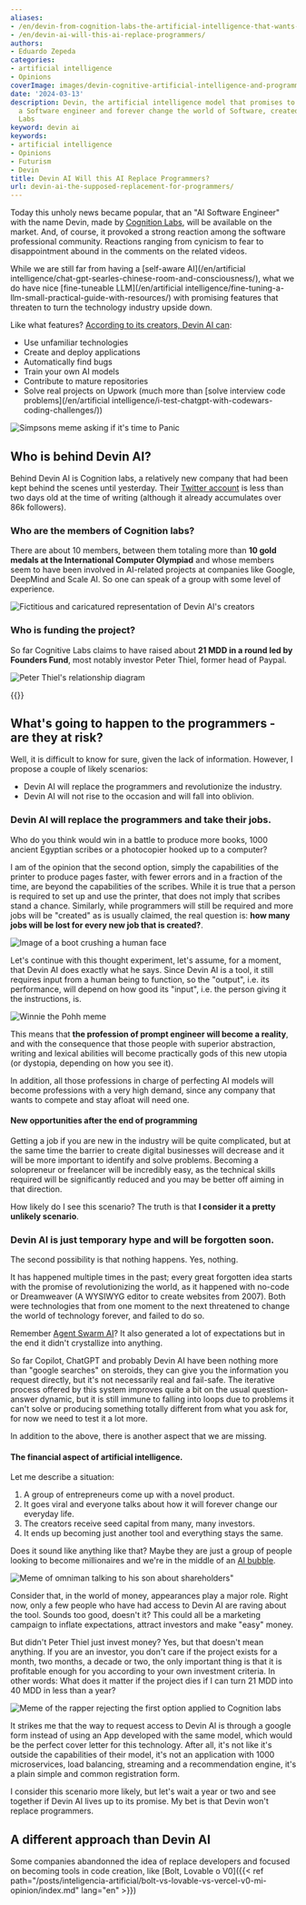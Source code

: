 ```yaml
---
aliases:
- /en/devin-from-cognition-labs-the-artificial-intelligence-that-wants-to-replace-programmers
- /en/devin-ai-will-this-ai-replace-programmers/
authors:
- Eduardo Zepeda
categories:
- artificial intelligence
- Opinions
coverImage: images/devin-cognitive-artificial-intelligence-and-programmers.jpg
date: '2024-03-13'
description: Devin, the artificial intelligence model that promises to be better than
  a Software engineer and forever change the world of Software, created by Cognition
  Labs
keyword: devin ai
keywords:
- artificial intelligence
- Opinions
- Futurism
- Devin
title: Devin AI Will this AI Replace Programmers?
url: devin-ai-the-supposed-replacement-for-programmers/
---
```


Today this unholy news became popular, that an "AI Software Engineer" with the name Devin, made by [Cognition Labs](https://www.cognition-labs.com/#?), will be available on the market. And, of course, it provoked a strong reaction among the software professional community. Reactions ranging from cynicism to fear to disappointment abound in the comments on the related videos.

While we are still far from having a [self-aware AI](/en/artificial intelligence/chat-gpt-searles-chinese-room-and-consciousness/), what we do have nice [fine-tuneable LLM](/en/artificial intelligence/fine-tuning-a-llm-small-practical-guide-with-resources/) with promising features that threaten to turn the technology industry upside down.

Like what features? [According to its creators, Devin AI can](https://www.cognition-labs.com/blog#?):
- Use unfamiliar technologies
- Create and deploy applications
- Automatically find bugs
- Train your own AI models
- Contribute to mature repositories
- Solve real projects on Upwork (much more than [solve interview code problems](/en/artificial intelligence/i-test-chatgpt-with-codewars-coding-challenges/))

![Simpsons meme asking if it's time to Panic](images/so-its-time-to-panic-simpsons.webp)

## Who is behind Devin AI?

Behind Devin AI is Cognition labs, a relatively new company that had been kept behind the scenes until yesterday. Their [Twitter account](https://twitter.com/cognition_labs#?) is less than two days old at the time of writing (although it already accumulates over 86k followers).

### Who are the members of Cognition labs?

There are about 10 members, between them totaling more than **10 gold medals at the International Computer Olympiad** and whose members seem to have been involved in AI-related projects at companies like Google, DeepMind and Scale AI. So one can speak of a group with some level of experience.

![Fictitious and caricatured representation of Devin AI's creators](images/meme-creador-de-devin-linuxero.jpg "Fictitious and caricatured representation of Devin AI's creators")

### Who is funding the project?

So far Cognitive Labs claims to have raised about **21 MDD in a round led by Founders Fund**, most notably investor Peter Thiel, former head of Paypal.

![Peter Thiel's relationship diagram](images/peter-thiel-relationships.jpeg "Source: https://knowyourmeme.com/photos/2402121-peter-thiel")

{{<ad>}}

## What's going to happen to the programmers - are they at risk?

Well, it is difficult to know for sure, given the lack of information. However, I propose a couple of likely scenarios:

- Devin AI will replace the programmers and revolutionize the industry.
- Devin AI will not rise to the occasion and will fall into oblivion.

### Devin AI will replace the programmers and take their jobs.

Who do you think would win in a battle to produce more books, 1000 ancient Egyptian scribes or a photocopier hooked up to a computer? 

I am of the opinion that the second option, simply the capabilities of the printer to produce pages faster, with fewer errors and in a fraction of the time, are beyond the capabilities of the scribes. While it is true that a person is required to set up and use the printer, that does not imply that scribes stand a chance. Similarly, while programmers will still be required and more jobs will be "created" as is usually claimed, the real question is: **how many jobs will be lost for every new job that is created?**.

![Image of a boot crushing a human face](images/Devin-AI-vs-you.jpg)

Let's continue with this thought experiment, let's assume, for a moment, that Devin AI does exactly what he says. Since Devin AI is a tool, it still requires input from a human being to function, so the "output", i.e. its performance, will depend on how good its "input", i.e. the person giving it the instructions, is.

![Winnie the Pohh meme](images/prompt-engineer.png)

This means that **the profession of prompt engineer will become a reality**, and with the consequence that those people with superior abstraction, writing and lexical abilities will become practically gods of this new utopia (or dystopia, depending on how you see it).

In addition, all those professions in charge of perfecting AI models will become professions with a very high demand, since any company that wants to compete and stay afloat will need one.


#### New opportunities after the end of programming

Getting a job if you are new in the industry will be quite complicated, but at the same time the barrier to create digital businesses will decrease and it will be more important to identify and solve problems. Becoming a solopreneur or freelancer will be incredibly easy, as the technical skills required will be significantly reduced and you may be better off aiming in that direction.

How likely do I see this scenario? The truth is that **I consider it a pretty unlikely scenario**. 

### Devin AI is just temporary hype and will be forgotten soon.

The second possibility is that nothing happens. Yes, nothing.

It has happened multiple times in the past; every great forgotten idea starts with the promise of revolutionizing the world, as it happened with no-code or Dreamweaver (A WYSIWYG editor to create websites from 2007). Both were technologies that from one moment to the next threatened to change the world of technology forever, and failed to do so.

Remember [Agent Swarm AI](https://github.com/daveshap/OpenAI_Agent_Swarm#?)? It also generated a lot of expectations but in the end it didn't crystallize into anything.

So far Copilot, ChatGPT and probably Devin AI have been nothing more than "google searches" on steroids, they can give you the information you request directly, but it's not necessarily real and fail-safe. The iterative process offered by this system improves quite a bit on the usual question-answer dynamic, but it is still immune to falling into loops due to problems it can't solve or producing something totally different from what you ask for, for now we need to test it a lot more.

In addition to the above, there is another aspect that we are missing.

#### The financial aspect of artificial intelligence.

Let me describe a situation: 
1. A group of entrepreneurs come up with a novel product.
2. It goes viral and everyone talks about how it will forever change our everyday life.
3. The creators receive seed capital from many, many investors.
4. It ends up becoming just another tool and everything stays the same.

Does it sound like anything like that? Maybe they are just a group of people looking to become millionaires and we're in the middle of an [AI bubble](/en/inteligencia-artificial/the-rise-and-fall-of-the-ai-bubble/).

![Meme of omniman talking to his son about shareholders"](images/its-all-about-shareholders.jpg)

Consider that, in the world of money, appearances play a major role. Right now, only a few people who have had access to Devin AI are raving about the tool. Sounds too good, doesn't it? This could all be a marketing campaign to inflate expectations, attract investors and make "easy" money.

But didn't Peter Thiel just invest money? Yes, but that doesn't mean anything. If you are an investor, you don't care if the project exists for a month, two months, a decade or two, the only important thing is that it is profitable enough for you according to your own investment criteria. In other words: What does it matter if the project dies if I can turn 21 MDD into 40 MDD in less than a year?

![Meme of the rapper rejecting the first option applied to Cognition labs](images/meme-rapper-devin-access.jpg)

It strikes me that the way to request access to Devin AI is through a google form instead of using an App developed with the same model, which would be the perfect cover letter for this technology. After all, it's not like it's outside the capabilities of their model, it's not an application with 1000 microservices, load balancing, streaming and a recommendation engine, it's a plain simple and common registration form.

I consider this scenario more likely, but let's wait a year or two and see together if Devin AI lives up to its promise. My bet is that Devin won't replace programmers.

## A different approach than Devin AI

Some companies abandonned the idea of replace developers and focused on becoming tools in code creation, like [Bolt, Lovable o V0]({{< ref path="/posts/inteligencia-artificial/bolt-vs-lovable-vs-vercel-v0-mi-opinion/index.md" lang="en" >}})
